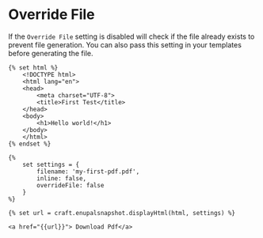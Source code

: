 # Override File

If the `Override File` setting is disabled will check if the file already exists to prevent file generation. You can also pass this setting in your templates before generating the file.

```twig
{% set html %}
	<!DOCTYPE html>
	<html lang="en">
	<head>
		<meta charset="UTF-8">
		<title>First Test</title>
	</head>
	<body>
		<h1>Hello world!</h1>
	</body>
	</html>
{% endset %}

{%
	set settings = {
		filename: 'my-first-pdf.pdf',
		inline: false,
		overrideFile: false
	}
%}

{% set url = craft.enupalsnapshot.displayHtml(html, settings) %}

<a href="{{url}}"> Download Pdf</a>
```


